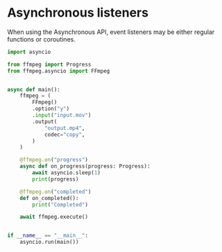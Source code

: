 # Asynchronous listeners

When using the Asynchronous API, event listeners may be either regular functions or coroutines.

``` python
import asyncio

from ffmpeg import Progress
from ffmpeg.asyncio import FFmpeg


async def main():
    ffmpeg = (
        FFmpeg()
        .option("y")
        .input("input.mov")
        .output(
            "output.mp4",
            codec="copy",
        )
    )

    @ffmpeg.on("progress")
    async def on_progress(progress: Progress):
        await asyncio.sleep(1)
        print(progress)

    @ffmpeg.on("completed")
    def on_completed():
        print("Completed")

    await ffmpeg.execute()


if __name__ == "__main__":
    asyncio.run(main())
```